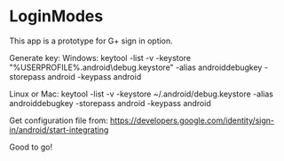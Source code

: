 # LoginModes

This app is a prototype for G+ sign in option.

Generate key:
Windows: 
keytool -list -v -keystore "%USERPROFILE%\.android\debug.keystore" -alias androiddebugkey -storepass android -keypass android

Linux or Mac:
keytool -list -v -keystore ~/.android/debug.keystore -alias androiddebugkey -storepass android -keypass android

Get configuration file from:
https://developers.google.com/identity/sign-in/android/start-integrating

Good to go!
